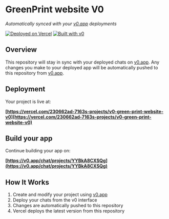 # GreenPrint website V0

*Automatically synced with your [v0.app](https://v0.app) deployments*

[![Deployed on Vercel](https://img.shields.io/badge/Deployed%20on-Vercel-black?style=for-the-badge&logo=vercel)](https://vercel.com/230662ad-7163s-projects/v0-green-print-website-v0)
[![Built with v0](https://img.shields.io/badge/Built%20with-v0.app-black?style=for-the-badge)](https://v0.app/chat/projects/YYBkA8CXSQg)

## Overview

This repository will stay in sync with your deployed chats on [v0.app](https://v0.app).
Any changes you make to your deployed app will be automatically pushed to this repository from [v0.app](https://v0.app).

## Deployment

Your project is live at:

**[https://vercel.com/230662ad-7163s-projects/v0-green-print-website-v0](https://vercel.com/230662ad-7163s-projects/v0-green-print-website-v0)**

## Build your app

Continue building your app on:

**[https://v0.app/chat/projects/YYBkA8CXSQg](https://v0.app/chat/projects/YYBkA8CXSQg)**

## How It Works

1. Create and modify your project using [v0.app](https://v0.app)
2. Deploy your chats from the v0 interface
3. Changes are automatically pushed to this repository
4. Vercel deploys the latest version from this repository
